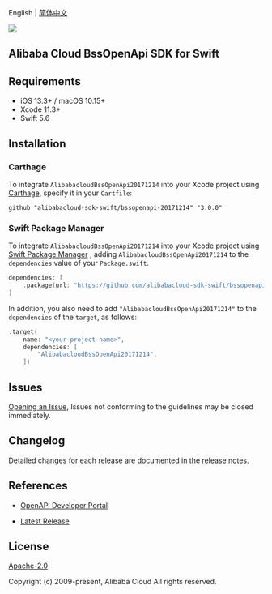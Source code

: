 English | [简体中文](README-CN.md)

![](https://aliyunsdk-pages.alicdn.com/icons/AlibabaCloud.svg)

## Alibaba Cloud BssOpenApi SDK for Swift

## Requirements

- iOS 13.3+ / macOS 10.15+
- Xcode 11.3+
- Swift 5.6

## Installation

### Carthage

To integrate `AlibabacloudBssOpenApi20171214` into your Xcode project using [Carthage](https://github.com/Carthage/Carthage), specify it in your `Cartfile`:

```ogdl
github "alibabacloud-sdk-swift/bssopenapi-20171214" "3.0.0"
```

### Swift Package Manager

To integrate `AlibabacloudBssOpenApi20171214` into your Xcode project using [Swift Package Manager](https://swift.org/package-manager/) , adding `AlibabacloudBssOpenApi20171214` to the `dependencies` value of your `Package.swift`.

```swift
dependencies: [
    .package(url: "https://github.com/alibabacloud-sdk-swift/bssopenapi-20171214.git", from: "3.0.0")
]
```

In addition, you also need to add `"AlibabacloudBssOpenApi20171214"` to the `dependencies` of the `target`, as follows:

```swift
.target(
    name: "<your-project-name>",
    dependencies: [
        "AlibabacloudBssOpenApi20171214",
    ])
```

## Issues

[Opening an Issue](https://github.com/alibabacloud-sdk-swift/bssopenapi-20171214/issues/new), Issues not conforming to the guidelines may be closed immediately.

## Changelog

Detailed changes for each release are documented in the [release notes](./ChangeLog.txt).

## References

* [OpenAPI Developer Portal](https://next.api.alibabacloud.com/home)
- [Latest Release](https://github.com/alibabacloud-sdk-swift/bssopenapi-20171214)

## License

[Apache-2.0](http://www.apache.org/licenses/LICENSE-2.0)

Copyright (c) 2009-present, Alibaba Cloud All rights reserved.
